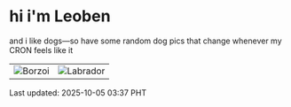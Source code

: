 # hi i'm Leoben

and i like dogs—so have some random dog pics that change whenever my CRON feels like it

|  |  |
|--------|----------|
| ![Borzoi](https://random-dog-vercel.vercel.app/api/random-borzoi?v=1759606628) | ![Labrador](https://random-dog-vercel.vercel.app/api/random-labrador?v=1759606628) |

Last updated: 2025-10-05 03:37 PHT
